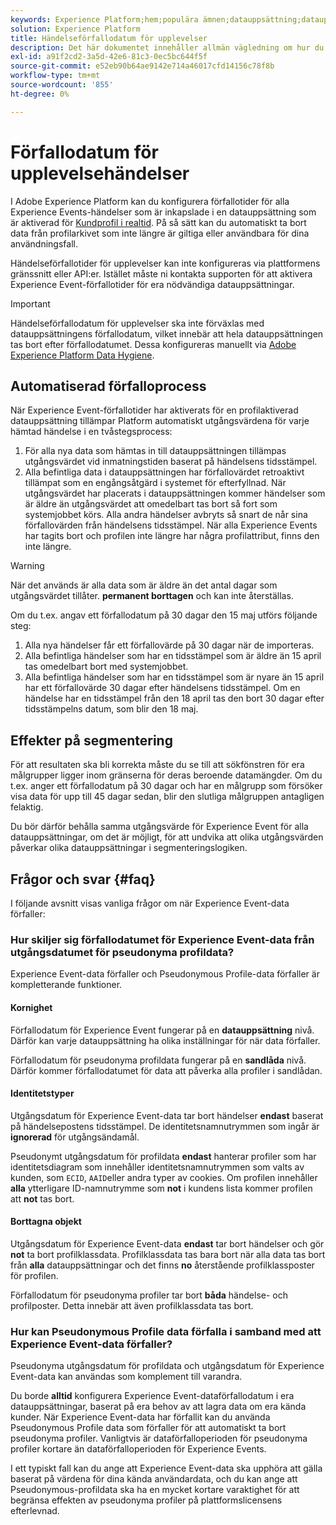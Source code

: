 ```yaml
---
keywords: Experience Platform;hem;populära ämnen;datauppsättning;datauppsättning;tid att leva;ttl;tid-to-live;
solution: Experience Platform
title: Händelseförfallodatum för upplevelser
description: Det här dokumentet innehåller allmän vägledning om hur du konfigurerar förfallotider för enskilda Experience Events i en Adobe Experience Platform-datauppsättning.
exl-id: a91f2cd2-3a5d-42e6-81c3-0ec5bc644f5f
source-git-commit: e52eb90b64ae9142e714a46017cfd14156c78f8b
workflow-type: tm+mt
source-wordcount: '855'
ht-degree: 0%

---
```


# Förfallodatum för upplevelsehändelser

I Adobe Experience Platform kan du konfigurera förfallotider för alla Experience Events-händelser som är inkapslade i en datauppsättning som är aktiverad för [Kundprofil i realtid](./home.md). På så sätt kan du automatiskt ta bort data från profilarkivet som inte längre är giltiga eller användbara för dina användningsfall.

Händelseförfallotider för upplevelser kan inte konfigureras via plattformens gränssnitt eller API:er. Istället måste ni kontakta supporten för att aktivera Experience Event-förfallotider för era nödvändiga datauppsättningar.

>[!IMPORTANT]
>
>Händelseförfallodatum för upplevelser ska inte förväxlas med datauppsättningens förfallodatum, vilket innebär att hela datauppsättningen tas bort efter förfallodatumet. Dessa konfigureras manuellt via [Adobe Experience Platform Data Hygiene](../hygiene/home.md).

## Automatiserad förfalloprocess

När Experience Event-förfallotider har aktiverats för en profilaktiverad datauppsättning tillämpar Platform automatiskt utgångsvärdena för varje hämtad händelse i en tvåstegsprocess:

1. För alla nya data som hämtas in till datauppsättningen tillämpas utgångsvärdet vid inmatningstiden baserat på händelsens tidsstämpel.
1. Alla befintliga data i datauppsättningen har förfallovärdet retroaktivt tillämpat som en engångsåtgärd i systemet för efterfyllnad. När utgångsvärdet har placerats i datauppsättningen kommer händelser som är äldre än utgångsvärdet att omedelbart tas bort så fort som systemjobbet körs. Alla andra händelser avbryts så snart de når sina förfallovärden från händelsens tidsstämpel. När alla Experience Events har tagits bort och profilen inte längre har några profilattribut, finns den inte längre.

>[!WARNING]
>
>När det används är alla data som är äldre än det antal dagar som utgångsvärdet tillåter. **permanent borttagen** och kan inte återställas.

Om du t.ex. angav ett förfallodatum på 30 dagar den 15 maj utförs följande steg:

1. Alla nya händelser får ett förfallovärde på 30 dagar när de importeras.
1. Alla befintliga händelser som har en tidsstämpel som är äldre än 15 april tas omedelbart bort med systemjobbet.
1. Alla befintliga händelser som har en tidsstämpel som är nyare än 15 april har ett förfallovärde 30 dagar efter händelsens tidsstämpel. Om en händelse har en tidsstämpel från den 18 april tas den bort 30 dagar efter tidsstämpelns datum, som blir den 18 maj.

## Effekter på segmentering

För att resultaten ska bli korrekta måste du se till att sökfönstren för era målgrupper ligger inom gränserna för deras beroende datamängder. Om du t.ex. anger ett förfallodatum på 30 dagar och har en målgrupp som försöker visa data för upp till 45 dagar sedan, blir den slutliga målgruppen antagligen felaktig.

Du bör därför behålla samma utgångsvärde för Experience Event för alla datauppsättningar, om det är möjligt, för att undvika att olika utgångsvärden påverkar olika datauppsättningar i segmenteringslogiken.

## Frågor och svar {#faq}

I följande avsnitt visas vanliga frågor om när Experience Event-data förfaller:

### Hur skiljer sig förfallodatumet för Experience Event-data från utgångsdatumet för pseudonyma profildata?

Experience Event-data förfaller och Pseudonymous Profile-data förfaller är kompletterande funktioner.

#### Kornighet

Förfallodatum för Experience Event fungerar på en **datauppsättning** nivå. Därför kan varje datauppsättning ha olika inställningar för när data förfaller.

Förfallodatum för pseudonyma profildata fungerar på en **sandlåda** nivå. Därför kommer förfallodatumet för data att påverka alla profiler i sandlådan.

#### Identitetstyper

Utgångsdatum för Experience Event-data tar bort händelser **endast** baserat på händelsepostens tidsstämpel. De identitetsnamnutrymmen som ingår är **ignorerad** för utgångsändamål.

Pseudonymt utgångsdatum för profildata **endast** hanterar profiler som har identitetsdiagram som innehåller identitetsnamnutrymmen som valts av kunden, som `ECID`, `AAID`eller andra typer av cookies. Om profilen innehåller **alla** ytterligare ID-namnutrymme som **not** i kundens lista kommer profilen att **not** tas bort.

#### Borttagna objekt

Utgångsdatum för Experience Event-data **endast** tar bort händelser och gör **not** ta bort profilklassdata. Profilklassdata tas bara bort när alla data tas bort från **alla** datauppsättningar och det finns **no** återstående profilklassposter för profilen.

Förfallodatum för pseudonyma profiler tar bort **båda** händelse- och profilposter. Detta innebär att även profilklassdata tas bort.

### Hur kan Pseudonymous Profile data förfalla i samband med att Experience Event-data förfaller?

Pseudonyma utgångsdatum för profildata och utgångsdatum för Experience Event-data kan användas som komplement till varandra.

Du borde **alltid** konfigurera Experience Event-dataförfallodatum i era datauppsättningar, baserat på era behov av att lagra data om era kända kunder. När Experience Event-data har förfallit kan du använda Pseudonymous Profile data som förfaller för att automatiskt ta bort pseudonyma profiler. Vanligtvis är dataförfalloperioden för pseudonyma profiler kortare än dataförfalloperioden för Experience Events.

I ett typiskt fall kan du ange att Experience Event-data ska upphöra att gälla baserat på värdena för dina kända användardata, och du kan ange att Pseudonymous-profildata ska ha en mycket kortare varaktighet för att begränsa effekten av pseudonyma profiler på plattformslicensens efterlevnad.
